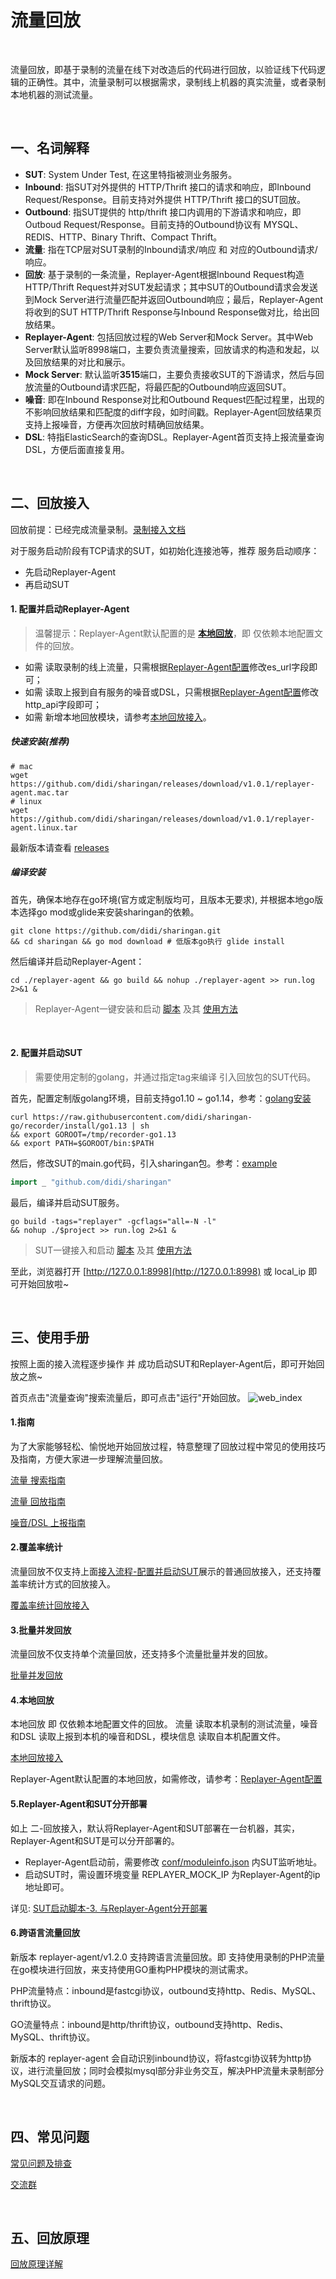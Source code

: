 # 流量回放

<br>

流量回放，即基于录制的流量在线下对改造后的代码进行回放，以验证线下代码逻辑的正确性。其中，流量录制可以根据需求，录制线上机器的真实流量，或者录制本地机器的测试流量。

<br>

## 一、名词解释
* **SUT**: System Under Test, 在这里特指被测业务服务。
* **Inbound**: 指SUT对外提供的 HTTP/Thrift 接口的请求和响应，即Inbound Request/Response。目前支持对外提供 HTTP/Thrift 接口的SUT回放。
* **Outbound**: 指SUT提供的 http/thrift 接口内调用的下游请求和响应，即Outboud Request/Response。目前支持的Outbound协议有 MYSQL、REDIS、HTTP、Binary Thrift、Compact Thrift。
* **流量**: 指在TCP层对SUT录制的Inbound请求/响应 和 对应的Outbound请求/响应。
* **回放**: 基于录制的一条流量，Replayer-Agent根据Inbound Request构造 HTTP/Thrift Request并对SUT发起请求；其中SUT的Outbound请求会发送到Mock Server进行流量匹配并返回Outbound响应；最后，Replayer-Agent将收到的SUT HTTP/Thrift Response与Inbound Response做对比，给出回放结果。
* **Replayer-Agent**: 包括回放过程的Web Server和Mock Server。其中Web Server默认监听8998端口，主要负责流量搜索，回放请求的构造和发起，以及回放结果的对比和展示。
* **Mock Server**: 默认监听**3515**端口，主要负责接收SUT的下游请求，然后与回放流量的Outbound请求匹配，将最匹配的Outbound响应返回SUT。
* **噪音**: 即在Inbound Response对比和Outbound Request匹配过程里，出现的不影响回放结果和匹配度的diff字段，如时间戳。Replayer-Agent回放结果页支持上报噪音，方便再次回放时精确回放结果。
* **DSL**: 特指ElasticSearch的查询DSL。Replayer-Agent首页支持上报流量查询DSL，方便后面直接复用。

<br>

## 二、回放接入

回放前提：已经完成流量录制。[录制接入文档](../recorder/README.md)

对于服务启动阶段有TCP请求的SUT，如初始化连接池等，推荐 服务启动顺序：
* 先启动Replayer-Agent 
* 再启动SUT

#### 1. 配置并启动Replayer-Agent

> 温馨提示：Replayer-Agent默认配置的是 **[本地回放](#4本地回放)**，即 仅依赖本地配置文件的回放。
* 如需 读取录制的线上流量，只需根据[Replayer-Agent配置](./replayer-conf.md#5-es_url)修改es_url字段即可；
* 如需 读取上报到自有服务的噪音或DSL，只需根据[Replayer-Agent配置](./replayer-conf.md#4-http_api)修改http_api字段即可；
* 如需 新增本地回放模块，请参考[本地回放接入](./replayer-local.md)。

##### 快速安装(推荐)
```shell script
# mac
wget https://github.com/didi/sharingan/releases/download/v1.0.1/replayer-agent.mac.tar
# linux
wget https://github.com/didi/sharingan/releases/download/v1.0.1/replayer-agent.linux.tar
```
最新版本请查看 [releases](https://github.com/didi/sharingan/releases) 

##### 编译安装
首先，确保本地存在go环境(官方或定制版均可，且版本无要求), 并根据本地go版本选择go mod或glide来安装sharingan的依赖。
```shell script
git clone https://github.com/didi/sharingan.git
&& cd sharingan && go mod download # 低版本go执行 glide install 
```
然后编译并启动Replayer-Agent：
```shell script
cd ./replayer-agent && go build && nohup ./replayer-agent >> run.log 2>&1 &
```
> Replayer-Agent一键安装和启动 [脚本](../../replayer-agent/control.sh) 及其 [使用方法](./replayer-agent.md)

<br>

#### 2. 配置并启动SUT

> 需要使用定制的golang，并通过指定tag来编译 引入回放包的SUT代码。

首先，配置定制版golang环境，目前支持go1.10 ~ go1.14，参考：[golang安装](https://github.com/didi/sharingan-go/tree/recorder)
```shell script
curl https://raw.githubusercontent.com/didi/sharingan-go/recorder/install/go1.13 | sh
&& export GOROOT=/tmp/recorder-go1.13
&& export PATH=$GOROOT/bin:$PATH
```

然后，修改SUT的main.go代码，引入sharingan包。参考：[example](../../example/replayer/main.go)
```go
import _ "github.com/didi/sharingan"
```

最后，编译并启动SUT服务。
```shell script
go build -tags="replayer" -gcflags="all=-N -l"
&& nohup ./$project >> run.log 2>&1 &
```
> SUT一键接入和启动 [脚本](../../example/replayer/sut_replayer.sh) 及其 [使用方法](./replayer-sut.md)

至此，浏览器打开 [http://127.0.0.1:8998](http://127.0.0.1:8998) 或 local_ip 即可开始回放啦~

<br>

## 三、使用手册

按照上面的接入流程逐步操作 并 成功启动SUT和Replayer-Agent后，即可开始回放之旅~

首页点击"流量查询"搜索流量后，即可点击"运行"开始回放。
![web_index](http://img-hxy021.didistatic.com/static/sharingan/web_index_v2.png)

#### 1.指南

为了大家能够轻松、愉悦地开始回放过程，特意整理了回放过程中常见的使用技巧及指南，方便大家进一步理解流量回放。

[流量 搜索指南](./guide/search.md)

[流量 回放指南](./guide/replay.md)

[噪音/DSL 上报指南](./guide/report.md)

#### 2.覆盖率统计

流量回放不仅支持上面[接入流程-配置并启动SUT](#2-配置并启动sut)展示的普通回放接入，还支持覆盖率统计方式的回放接入。

[覆盖率统计回放接入](./replayer-codecov.md)

#### 3.批量并发回放

流量回放不仅支持单个流量回放，还支持多个流量批量并发的回放。

[批量并发回放](./replayer-parallel.md)

#### 4.本地回放

本地回放 即 仅依赖本地配置文件的回放。 流量 读取本机录制的测试流量，噪音和DSL 读取上报到本机的噪音和DSL，模块信息 读取自本机配置文件。

[本地回放接入](./replayer-local.md)

Replayer-Agent默认配置的本地回放，如需修改，请参考：[Replayer-Agent配置](./replayer-conf.md#4-http_api)

#### 5.Replayer-Agent和SUT分开部署

如上 二-回放接入，默认将Replayer-Agent和SUT部署在一台机器，其实，Replayer-Agent和SUT是可以分开部署的。

* Replayer-Agent启动前，需要修改 [conf/moduleinfo.json](../../replayer-agent/conf/moduleinfo.json) 内SUT监听地址。
* 启动SUT时，需设置环境变量 REPLAYER_MOCK_IP 为Replayer-Agent的ip地址即可。

详见: [SUT启动脚本-3. 与Replayer-Agent分开部署](./replayer-sut.md#3-与replayer-agent分开部署)

#### 6.跨语言流量回放

新版本 replayer-agent/v1.2.0 支持跨语言流量回放。即 支持使用录制的PHP流量在go模块进行回放，来支持使用GO重构PHP模块的测试需求。

PHP流量特点：inbound是fastcgi协议，outbound支持http、Redis、MySQL、thrift协议。

GO流量特点：inbound是http/thrift协议，outbound支持http、Redis、MySQL、thrift协议。

新版本的 replayer-agent 会自动识别inbound协议，将fastcgi协议转为http协议，进行流量回放；同时会模拟mysql部分非业务交互，解决PHP流量未录制部分MySQL交互请求的问题。

<br>

## 四、常见问题
[常见问题及排查](./guide/troubleshoot.md)

[交流群](./guide/troubleshoot.md#交流群)

<br>

## 五、回放原理
[回放原理详解](./replayer-theory.md)
